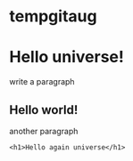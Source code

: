 # tempgitaug

# Hello universe!
write a paragraph

## Hello world!
another paragraph

```
<h1>Hello again universe</h1>
```

